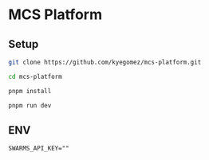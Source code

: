 # MCS Platform


## Setup


```bash
git clone https://github.com/kyegomez/mcs-platform.git

cd mcs-platform

pnpm install

pnpm run dev
```

## ENV

```txt
SWARMS_API_KEY=""
```

